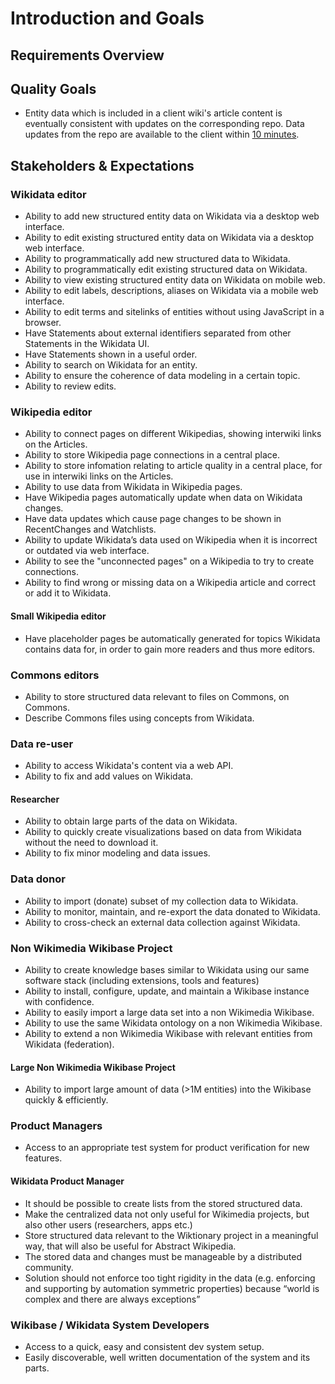 # Introduction and Goals

## Requirements Overview

## Quality Goals

* Entity data which is included in a client wiki's article content is eventually consistent with updates on the corresponding repo. Data updates from the repo are available to the client within [10 minutes](https://gerrit.wikimedia.org/r/plugins/gitiles/operations/puppet/+/e3423c8627067a8de8352b9b7f3c59870d9b47c5/modules/icinga/manifests/monitor/wikidata.pp#10).

## Stakeholders & Expectations

### Wikidata editor

- Ability to add new structured entity data on Wikidata via a desktop web interface.
- Ability to edit existing structured entity data on Wikidata via a desktop web interface.
- Ability to programmatically add new structured data to Wikidata.
- Ability to programmatically edit existing structured data on Wikidata.
- Ability to view existing structured entity data on Wikidata on mobile web.
- Ability to edit labels, descriptions, aliases on Wikidata via a mobile web interface.
- Ability to edit terms and sitelinks of entities without using JavaScript in a browser.
- Have Statements about external identifiers separated from other Statements in the Wikidata UI.
- Have Statements shown in a useful order.
- Ability to search on Wikidata for an entity.
- Ability to ensure the coherence of data modeling in a certain topic.
- Ability to review edits.

### Wikipedia editor

- Ability to connect pages on different Wikipedias, showing interwiki links on the Articles.
- Ability to store Wikipedia page connections in a central place.
- Ability to store infomation relating to article quality in a central place, for use in interwiki links on the Articles.
- Ability to use data from Wikidata in Wikipedia pages.
- Have Wikipedia pages automatically update when data on Wikidata changes.
- Have data updates which cause page changes to be shown in RecentChanges and Watchlists.
- Ability to update Wikidata’s data used on Wikipedia when it is incorrect or outdated via web interface.
- Ability to see the "unconnected pages" on a Wikipedia to try to create connections.
- Ability to find wrong or missing data on a Wikipedia article and correct or add it to Wikidata.

#### Small Wikipedia editor

- Have placeholder pages be automatically generated for topics Wikidata contains data for, in order to gain more readers and thus more editors.

### Commons editors

- Ability to store structured data relevant to files on Commons, on Commons.
- Describe Commons files using concepts from Wikidata.

### Data re-user

- Ability to access Wikidata's content via a web API.
- Ability to fix and add values on Wikidata.

#### Researcher

- Ability to obtain large parts of the data on Wikidata.
- Ability to quickly create visualizations based on data from Wikidata without the need to download it.
- Ability to fix minor modeling and data issues.

### Data donor

- Ability to import (donate) subset of my collection data to Wikidata.
- Ability to monitor, maintain, and re-export the data donated to Wikidata.
- Ability to cross-check an external data collection against Wikidata.

### Non Wikimedia Wikibase Project

- Ability to create knowledge bases similar to Wikidata using our same software stack (including extensions, tools and features)
- Ability to install, configure, update, and maintain a Wikibase instance with confidence.
- Ability to easily import a large data set into a non Wikimedia Wikibase.
- Ability to use the same Wikidata ontology on a non Wikimedia Wikibase.
- Ability to extend a non Wikimedia Wikibase with relevant entities from Wikidata (federation).

#### Large Non Wikimedia Wikibase Project

- Ability to import large amount of data (>1M entities) into the Wikibase quickly & efficiently.

### Product Managers

- Access to an appropriate test system for product verification for new features.

#### Wikidata Product Manager

- It should be possible to create lists from the stored structured data.
- Make the centralized data not only useful for Wikimedia projects, but also other users (researchers, apps etc.)
- Store structured data relevant to the Wiktionary project in a meaningful way, that will also be useful for Abstract Wikipedia.
- The stored data and changes must be manageable by a distributed community.
- Solution should not enforce too tight rigidity in the data (e.g. enforcing and supporting by automation symmetric properties) because “world is complex and there are always exceptions”

### Wikibase / Wikidata System Developers

- Access to a quick, easy and consistent dev system setup.
- Easily discoverable, well written documentation of the system and its parts.
